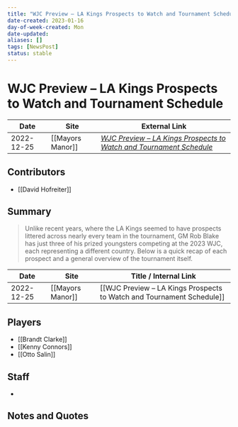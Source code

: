 ```yaml
---
title: "WJC Preview – LA Kings Prospects to Watch and Tournament Schedule"
date-created: 2023-01-16
day-of-week-created: Mon
date-updated: 
aliases: []
tags: [NewsPost]
status: stable
---
```


# WJC Preview – LA Kings Prospects to Watch and Tournament Schedule

| Date       | Site             | External Link                                                                                                                                                             |
| ---------- | ---------------- | ------------------------------------------------------------------------------------------------------------------------------------------------------------------------- |
| 2022-12-25 | [[Mayors Manor]] | [*WJC Preview – LA Kings Prospects to Watch and Tournament Schedule*](https://mayorsmanor.com/2022/12/wjc-preview-kings-prospects-to-watch-and-tournament-schedule-info/) |

## Contributors
- [[David Hofreiter]]

## Summary
> Unlike recent years, where the LA Kings seemed to have prospects littered across nearly every team in the tournament, GM Rob Blake has just three of his prized youngsters competing at the 2023 WJC, each representing a different country. Below is a quick recap of each prospect and a general overview of the tournament itself.

| Date       | Site             | Title / Internal Link                                                 |
| ---------- | ---------------- | --------------------------------------------------------------------- |
| 2022-12-25 | [[Mayors Manor]] | [[WJC Preview – LA Kings Prospects to Watch and Tournament Schedule]] |

## Players
- [[Brandt Clarke]]
- [[Kenny Connors]]
- [[Otto Salin]]

## Staff
- 

## Notes and Quotes

